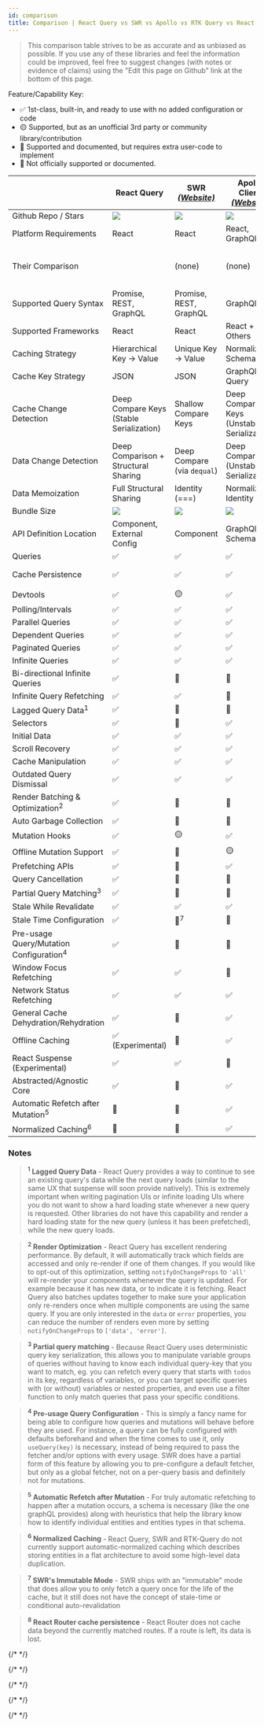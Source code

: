```yaml
---
id: comparison
title: Comparison | React Query vs SWR vs Apollo vs RTK Query vs React Router
---
```


> This comparison table strives to be as accurate and as unbiased as possible. If you use any of these libraries and feel the information could be improved, feel free to suggest changes (with notes or evidence of claims) using the "Edit this page on Github" link at the bottom of this page.

Feature/Capability Key:

- ✅ 1st-class, built-in, and ready to use with no added configuration or code
- 🟡 Supported, but as an unofficial 3rd party or community library/contribution
- 🔶 Supported and documented, but requires extra user-code to implement
- 🛑 Not officially supported or documented.

|                                                    | React Query                              | SWR [_(Website)_][swr]      | Apollo Client [_(Website)_][apollo]        | RTK-Query [_(Website)_][rtk-query]   | React Router [_(Website)_][react-router]                                  |
| -------------------------------------------------- | ---------------------------------------- | --------------------------- | ------------------------------------------ | ------------------------------------ | ------------------------------------------------------------------------- |
| Github Repo / Stars                                | [![][stars-react-query]][gh-react-query] | [![][stars-swr]][gh-swr]    | [![][stars-apollo]][gh-apollo]             | [![][stars-rtk-query]][gh-rtk-query] | [![][stars-react-router]][gh-react-router]                                |
| Platform Requirements                              | React                                    | React                       | React, GraphQL                             | Redux                                | React                                                                     |
| Their Comparison                                   |                                          | (none)                      | (none)                                     | [Comparison][rtk-query-comparison]   | [Comparison][react-router-comparison]                                     |
| Supported Query Syntax                             | Promise, REST, GraphQL                   | Promise, REST, GraphQL      | GraphQL                                    | Promise, REST, GraphQL               | Promise, REST, GraphQL                                                    |
| Supported Frameworks                               | React                                    | React                       | React + Others                             | Any                                  | React                                                                     |
| Caching Strategy                                   | Hierarchical Key -> Value                | Unique Key -> Value         | Normalized Schema                          | Unique Key -> Value                  | Nested Route -> value                                                     |
| Cache Key Strategy                                 | JSON                                     | JSON                        | GraphQL Query                              | JSON                                 | Route Path                                                                |
| Cache Change Detection                             | Deep Compare Keys (Stable Serialization) | Shallow Compare Keys        | Deep Compare Keys (Unstable Serialization) | Key Referential Equality (===)       | Route Change                                                              |
| Data Change Detection                              | Deep Comparison + Structural Sharing     | Deep Compare (via `dequal`) | Deep Compare (Unstable Serialization)      | Key Referential Equality (===)       | Loader Run                                                                |
| Data Memoization                                   | Full Structural Sharing                  | Identity (===)              | Normalized Identity                        | Identity (===)                       | Identity (===)                                                            |
| Bundle Size                                        | [![][bp-react-query]][bpl-react-query]   | [![][bp-swr]][bpl-swr]      | [![][bp-apollo]][bpl-apollo]               | [![][bp-rtk-query]][bpl-rtk-query]   | [![][bp-react-router]][bpl-react-router] + [![][bp-history]][bpl-history] |
| API Definition Location                            | Component, External Config               | Component                   | GraphQL Schema                             | External Config                      | Route Tree Configuration                                                  |
| Queries                                            | ✅                                       | ✅                          | ✅                                         | ✅                                   | ✅                                                                        |
| Cache Persistence                                  | ✅                                       | ✅                          | ✅                                         | ✅                                   | 🛑 Active Routes Only <sup>8</sup>                                        |
| Devtools                                           | ✅                                       | 🟡                          | ✅                                         | ✅                                   | 🛑                                                                        |
| Polling/Intervals                                  | ✅                                       | ✅                          | ✅                                         | ✅                                   | 🛑                                                                        |
| Parallel Queries                                   | ✅                                       | ✅                          | ✅                                         | ✅                                   | ✅                                                                        |
| Dependent Queries                                  | ✅                                       | ✅                          | ✅                                         | ✅                                   | ✅                                                                        |
| Paginated Queries                                  | ✅                                       | ✅                          | ✅                                         | ✅                                   | ✅                                                                        |
| Infinite Queries                                   | ✅                                       | ✅                          | ✅                                         | 🛑                                   | 🛑                                                                        |
| Bi-directional Infinite Queries                    | ✅                                       | 🔶                          | 🔶                                         | 🛑                                   | 🛑                                                                        |
| Infinite Query Refetching                          | ✅                                       | ✅                          | 🛑                                         | 🛑                                   | 🛑                                                                        |
| Lagged Query Data<sup>1</sup>                      | ✅                                       | 🔶                          | 🛑                                         | ✅                                   | ✅                                                                        |
| Selectors                                          | ✅                                       | 🛑                          | ✅                                         | ✅                                   | N/A                                                                       |
| Initial Data                                       | ✅                                       | ✅                          | ✅                                         | ✅                                   | ✅                                                                        |
| Scroll Recovery                                    | ✅                                       | ✅                          | ✅                                         | ✅                                   | ✅                                                                        |
| Cache Manipulation                                 | ✅                                       | ✅                          | ✅                                         | ✅                                   | 🛑                                                                        |
| Outdated Query Dismissal                           | ✅                                       | ✅                          | ✅                                         | ✅                                   | ✅                                                                        |
| Render Batching & Optimization<sup>2</sup>         | ✅                                       | 🛑                          | 🛑                                         | ✅                                   | ✅                                                                        |
| Auto Garbage Collection                            | ✅                                       | 🛑                          | 🛑                                         | ✅                                   | N/A                                                                       |
| Mutation Hooks                                     | ✅                                       | 🟡                          | ✅                                         | ✅                                   | ✅                                                                        |
| Offline Mutation Support                           | ✅                                       | 🛑                          | 🟡                                         | 🛑                                   | 🛑                                                                        |
| Prefetching APIs                                   | ✅                                       | 🔶                          | ✅                                         | ✅                                   | ✅                                                                        |
| Query Cancellation                                 | ✅                                       | 🛑                          | 🛑                                         | 🛑                                   | ✅                                                                        |
| Partial Query Matching<sup>3</sup>                 | ✅                                       | 🛑                          | 🛑                                         | ✅                                   | N/A                                                                       |
| Stale While Revalidate                             | ✅                                       | ✅                          | ✅                                         | ✅                                   | 🛑                                                                        |
| Stale Time Configuration                           | ✅                                       | 🛑<sup>7</sup>              | 🛑                                         | ✅                                   | 🛑                                                                        |
| Pre-usage Query/Mutation Configuration<sup>4</sup> | ✅                                       | 🛑                          | 🛑                                         | ✅                                   | ✅                                                                        |
| Window Focus Refetching                            | ✅                                       | ✅                          | 🛑                                         | 🔶                                   | 🛑                                                                        |
| Network Status Refetching                          | ✅                                       | ✅                          | ✅                                         | 🔶                                   | 🛑                                                                        |
| General Cache Dehydration/Rehydration              | ✅                                       | 🛑                          | ✅                                         | ✅                                   | ✅                                                                        |
| Offline Caching                                    | ✅ (Experimental)                        | 🛑                          | ✅                                         | 🔶                                   | 🛑                                                                        |
| React Suspense (Experimental)                      | ✅                                       | ✅                          | 🛑                                         | 🛑                                   | ✅                                                                        |
| Abstracted/Agnostic Core                           | ✅                                       | 🛑                          | ✅                                         | ✅                                   | 🛑                                                                        |
| Automatic Refetch after Mutation<sup>5</sup>       | 🔶                                       | 🔶                          | ✅                                         | ✅                                   | ✅                                                                        |
| Normalized Caching<sup>6</sup>                     | 🛑                                       | 🛑                          | ✅                                         | 🛑                                   | 🛑                                                                        |

### Notes

> **<sup>1</sup> Lagged Query Data** - React Query provides a way to continue to see an existing query's data while the next query loads (similar to the same UX that suspense will soon provide natively). This is extremely important when writing pagination UIs or infinite loading UIs where you do not want to show a hard loading state whenever a new query is requested. Other libraries do not have this capability and render a hard loading state for the new query (unless it has been prefetched), while the new query loads.

> **<sup>2</sup> Render Optimization** - React Query has excellent rendering performance. By default, it will automatically track which fields are accessed and only re-render if one of them changes. If you would like to opt-out of this optimization, setting `notifyOnChangeProps` to `'all'` will re-render your components whenever the query is updated. For example because it has new data, or to indicate it is fetching. React Query also batches updates together to make sure your application only re-renders once when multiple components are using the same query. If you are only interested in the `data` or `error` properties, you can reduce the number of renders even more by setting `notifyOnChangeProps` to `['data', 'error']`.

> **<sup>3</sup> Partial query matching** - Because React Query uses deterministic query key serialization, this allows you to manipulate variable groups of queries without having to know each individual query-key that you want to match, eg. you can refetch every query that starts with `todos` in its key, regardless of variables, or you can target specific queries with (or without) variables or nested properties, and even use a filter function to only match queries that pass your specific conditions.

> **<sup>4</sup> Pre-usage Query Configuration** - This is simply a fancy name for being able to configure how queries and mutations will behave before they are used. For instance, a query can be fully configured with defaults beforehand and when the time comes to use it, only `useQuery(key)` is necessary, instead of being required to pass the fetcher and/or options with every usage. SWR does have a partial form of this feature by allowing you to pre-configure a default fetcher, but only as a global fetcher, not on a per-query basis and definitely not for mutations.

> **<sup>5</sup> Automatic Refetch after Mutation** - For truly automatic refetching to happen after a mutation occurs, a schema is necessary (like the one graphQL provides) along with heuristics that help the library know how to identify individual entities and entities types in that schema.

> **<sup>6</sup> Normalized Caching** - React Query, SWR and RTK-Query do not currently support automatic-normalized caching which describes storing entities in a flat architecture to avoid some high-level data duplication.

> **<sup>7</sup> SWR's Immutable Mode** - SWR ships with an "immutable" mode that does allow you to only fetch a query once for the life of the cache, but it still does not have the concept of stale-time or conditional auto-revalidation

> **<sup>8</sup> React Router cache persistence** - React Router does not cache data beyond the currently matched routes. If a route is left, its data is lost.

{/* */}

[bpl-react-query]: https://bundlephobia.com/result?p=react-query
[bp-react-query]: https://badgen.net/bundlephobia/minzip/react-query?label=💾
[gh-react-query]: https://github.com/tannerlinsley/react-query
[stars-react-query]: https://img.shields.io/github/stars/tannerlinsley/react-query?label=%F0%9F%8C%9F

{/* */}

[swr]: https://github.com/vercel/swr
[bp-swr]: https://badgen.net/bundlephobia/minzip/swr?label=💾
[gh-swr]: https://github.com/vercel/swr
[stars-swr]: https://img.shields.io/github/stars/vercel/swr?label=%F0%9F%8C%9F
[bpl-swr]: https://bundlephobia.com/result?p=swr

{/* */}

[apollo]: https://github.com/apollographql/apollo-client
[bp-apollo]: https://badgen.net/bundlephobia/minzip/@apollo/client?label=💾
[gh-apollo]: https://github.com/apollographql/apollo-client
[stars-apollo]: https://img.shields.io/github/stars/apollographql/apollo-client?label=%F0%9F%8C%9F
[bpl-apollo]: https://bundlephobia.com/result?p=@apollo/client

{/* */}

[rtk-query]: https://redux-toolkit.js.org/rtk-query/overview
[rtk-query-comparison]: https://redux-toolkit.js.org/rtk-query/comparison
[rtk-query-bundle-size]: https://redux-toolkit.js.org/rtk-query/comparison#bundle-size
[bp-rtk]: https://badgen.net/bundlephobia/minzip/@reduxjs/toolkit?label=💾
[bp-rtk-query]: https://badgen.net/bundlephobia/minzip/@reduxjs/toolkit?label=💾
[gh-rtk-query]: https://github.com/reduxjs/redux-toolkit
[stars-rtk-query]: https://img.shields.io/github/stars/reduxjs/redux-toolkit?label=🌟
[bpl-rtk]: https://bundlephobia.com/result?p=@reduxjs/toolkit
[bpl-rtk-query]: https://bundlephobia.com/package/@reduxjs/toolkit

{/* */}

[react-router]: https://github.com/remix-run/react-router
[bp-react-router]: https://badgen.net/bundlephobia/minzip/react-router-dom?label=💾
[gh-react-router]: https://github.com/remix-run/react-router
[stars-react-router]: https://img.shields.io/github/stars/remix-run/react-router?label=%F0%9F%8C%9F
[bpl-react-router]: https://bundlephobia.com/result?p=react-router-dom
[bp-history]: https://badgen.net/bundlephobia/minzip/history?label=💾
[bpl-history]: https://bundlephobia.com/result?p=history
